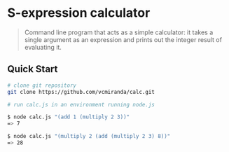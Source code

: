 # S-expression calculator

> Command line program that acts as a simple calculator: it takes a single argument as an expression and prints out the integer result of evaluating it.

## Quick Start

``` bash
# clone git repository
git clone https://github.com/vcmiranda/calc.git

# run calc.js in an environment running node.js

$ node calc.js "(add 1 (multiply 2 3))"
=> 7

$ node calc.js "(multiply 2 (add (multiply 2 3) 8))"
=> 28

